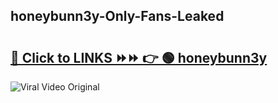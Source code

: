 
 ## honeybunn3y-Only-Fans-Leaked

# <h2><a href="https://clipsfans.com/honeybunn3y&ref=git">🔗 Click to LINKS ⏩⏩ 👉 🟢 honeybunn3y </a></h2>

<a href="https://clipsfans.com/honeybunn3y&ref=git" rel="nofollow" data-target="animated-image.originalLink"><img src="https://i.ibb.co.com/xMMVF88/686577567.gif" alt="Viral Video Original" style="max-width: 100%; display: inline-block;" data-target="animated-image.originalImage"></a>
